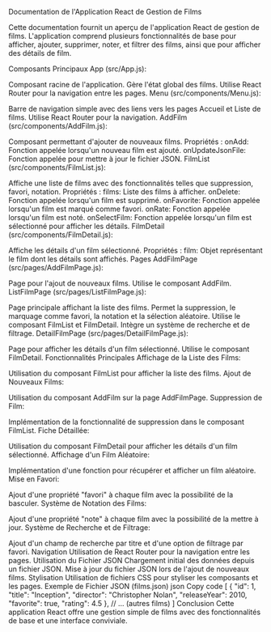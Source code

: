 Documentation de l'Application React de Gestion de Films

Cette documentation fournit un aperçu de l'application React de gestion de films. L'application comprend plusieurs fonctionnalités de base pour afficher, ajouter, supprimer, noter, et filtrer des films, ainsi que pour afficher des détails de film.

Composants Principaux
App (src/App.js):

Composant racine de l'application.
Gère l'état global des films.
Utilise React Router pour la navigation entre les pages.
Menu (src/components/Menu.js):

Barre de navigation simple avec des liens vers les pages Accueil et Liste de films.
Utilise React Router pour la navigation.
AddFilm (src/components/AddFilm.js):

Composant permettant d'ajouter de nouveaux films.
Propriétés :
onAdd: Fonction appelée lorsqu'un nouveau film est ajouté.
onUpdateJsonFile: Fonction appelée pour mettre à jour le fichier JSON.
FilmList (src/components/FilmList.js):

Affiche une liste de films avec des fonctionnalités telles que suppression, favori, notation.
Propriétés :
films: Liste des films à afficher.
onDelete: Fonction appelée lorsqu'un film est supprimé.
onFavorite: Fonction appelée lorsqu'un film est marqué comme favori.
onRate: Fonction appelée lorsqu'un film est noté.
onSelectFilm: Fonction appelée lorsqu'un film est sélectionné pour afficher les détails.
FilmDetail (src/components/FilmDetail.js):

Affiche les détails d'un film sélectionné.
Propriétés :
film: Objet représentant le film dont les détails sont affichés.
Pages
AddFilmPage (src/pages/AddFilmPage.js):

Page pour l'ajout de nouveaux films.
Utilise le composant AddFilm.
ListFilmPage (src/pages/ListFilmPage.js):

Page principale affichant la liste des films.
Permet la suppression, le marquage comme favori, la notation et la sélection aléatoire.
Utilise le composant FilmList et FilmDetail.
Intègre un système de recherche et de filtrage.
DetailFilmPage (src/pages/DetailFilmPage.js):

Page pour afficher les détails d'un film sélectionné.
Utilise le composant FilmDetail.
Fonctionnalités Principales
Affichage de la Liste des Films:

Utilisation du composant FilmList pour afficher la liste des films.
Ajout de Nouveaux Films:

Utilisation du composant AddFilm sur la page AddFilmPage.
Suppression de Film:

Implémentation de la fonctionnalité de suppression dans le composant FilmList.
Fiche Détaillée:

Utilisation du composant FilmDetail pour afficher les détails d'un film sélectionné.
Affichage d'un Film Aléatoire:

Implémentation d'une fonction pour récupérer et afficher un film aléatoire.
Mise en Favori:

Ajout d'une propriété "favori" à chaque film avec la possibilité de la basculer.
Système de Notation des Films:

Ajout d'une propriété "note" à chaque film avec la possibilité de la mettre à jour.
Système de Recherche et de Filtrage:

Ajout d'un champ de recherche par titre et d'une option de filtrage par favori.
Navigation
Utilisation de React Router pour la navigation entre les pages.
Utilisation du Fichier JSON
Chargement initial des données depuis un fichier JSON.
Mise à jour du fichier JSON lors de l'ajout de nouveaux films.
Stylisation
Utilisation de fichiers CSS pour styliser les composants et les pages.
Exemple de Fichier JSON (films.json)
json
Copy code
[
{
"id": 1,
"title": "Inception",
"director": "Christopher Nolan",
"releaseYear": 2010,
"favorite": true,
"rating": 4.5
},
// ... (autres films)
]
Conclusion
Cette application React offre une gestion simple de films avec des fonctionnalités de base et une interface conviviale.
